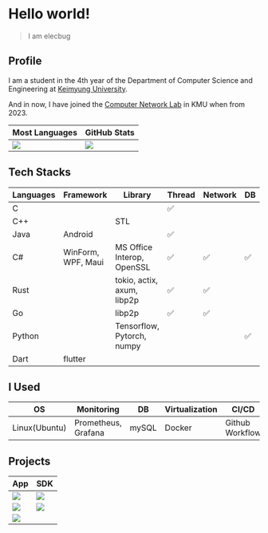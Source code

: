 # Hello world!
> I am elecbug
>

## Profile

I am a student in the 4th year of the Department of Computer Science and Engineering at [Keimyung University](https://www.kmu.ac.kr/).

And in now, I have joined the [Computer Network Lab](http://comnet.kmu.ac.kr) in KMU when from 2023.

|Most Languages|GitHub Stats|
|--------------|------------|
|![](https://github-readme-stats.vercel.app/api/top-langs/?username=elecbug&layout=compact&langs_count=8&hide=makefile,cmake&theme=dracula&icon_color=3f3fff&title_color=ffffff&bg_color=1f1f1f)|![](https://github-readme-stats.vercel.app/api?username=elecbug&count_private=true&show_icons=true&rank_icon=github&theme=dracula&icon_color=3f3fff&title_color=ffffff&include_all_commits=true&bg_color=1f1f1f)|

## Tech Stacks

|Languages|Framework|Library|Thread|Network|DB|
|---------|---------|-------|------|-------|--|
|C|||✅|||
|C++||STL||||
|Java|Android||✅||||
|C#|WinForm, WPF, Maui|MS Office Interop, OpenSSL|✅|✅|✅|
|Rust||tokio, actix, axum, libp2p|✅|✅||
|Go||libp2p|✅|✅||
|Python||Tensorflow, Pytorch, numpy|||✅|
|Dart|flutter||||

## I Used

|OS|Monitoring|DB|Virtualization|CI/CD|
|--|----------|--|--------------|-----|
|Linux(Ubuntu)|Prometheus, Grafana|mySQL|Docker|Github Workflow|

## Projects

|App|SDK|
|-|-|
|[![](https://github-readme-stats.vercel.app/api/pin/?username=elecbug&repo=WinPDF&theme=dracula&icon_color=3f3fff&title_color=ffffff&bg_color=1f1f1f)](https://github.com/elecbug/WinPDF)|[![](https://github-readme-stats.vercel.app/api/pin/?username=elecbug&repo=Perceptron&theme=dracula&icon_color=3f3fff&title_color=ffffff&bg_color=1f1f1f)](https://github.com/elecbug/Perceptron)|
|[![](https://github-readme-stats.vercel.app/api/pin/?username=elecbug&repo=Monitoring&theme=dracula&icon_color=3f3fff&title_color=ffffff&bg_color=1f1f1f)](https://github.com/elecbug/Monitoring)|[![](https://github-readme-stats.vercel.app/api/pin/?username=elecbug&repo=FileDB.Net&theme=dracula&icon_color=3f3fff&title_color=ffffff&bg_color=1f1f1f)](https://github.com/elecbug/FileDB.Net)|
|[![](https://github-readme-stats.vercel.app/api/pin/?username=elecbug&repo=BlueTelephone&theme=dracula&icon_color=3f3fff&title_color=ffffff&bg_color=1f1f1f)](https://github.com/elecbug/BlueTelephone)||
